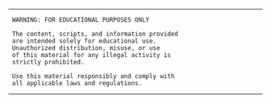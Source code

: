 ***********************************************
     WARNING: FOR EDUCATIONAL PURPOSES ONLY
     
     The content, scripts, and information provided 
     are intended solely for educational use. 
     Unauthorized distribution, misuse, or use 
     of this material for any illegal activity is 
     strictly prohibited.

     Use this material responsibly and comply with 
     all applicable laws and regulations.
***********************************************
